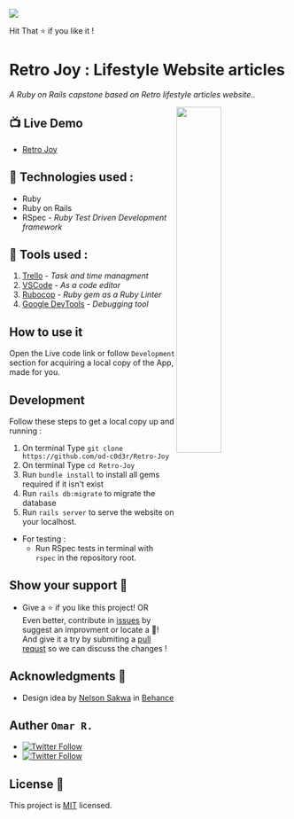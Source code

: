 ![](https://img.shields.io/badge/Microverse-blueviolet)

Hit That ⭐️ if you like it ! <br>

# Retro Joy : Lifestyle Website articles

 _A Ruby on Rails capstone based on Retro lifestyle articles website.._

<img src="screenshot.gif" align="right" width="40%">

## 📺 Live Demo 

- [Retro Joy](https://repl.it/@OmarRashad/Ibn-Hayyan-Data-Miner)

## 📡 Technologies used :

- Ruby 
- Ruby on Rails
- RSpec -  _Ruby Test Driven Development framework_

## 🔧 Tools used :

1. [Trello](http://trello.com) -  _Task and time managment_
1. [VSCode](https://code.visualstudio.com/) - _As a code editor_
1. [Rubocop](https://rubocop.org/) - _Ruby gem as a Ruby Linter_
1. [Google DevTools](https://developers.google.com/) - _Debugging tool_

## How to use it
Open the Live code link or follow `Development` section for acquiring a local copy of the App, made for you.

## Development

Follow these steps to get a local copy up and running :

1. On terminal Type `git clone https://github.com/od-c0d3r/Retro-Joy`
1. On terminal Type `cd Retro-Joy`
1. Run `bundle install` to install all gems required if it isn't exist
1. Run `rails db:migrate` to migrate the database
1. Run `rails server` to serve the website on your localhost.

- For testing :
    - Run RSpec tests in terminal with `rspec` in the repository root.

## Show your support 🤙

- Give a ⭐️ if you like this project! OR<br>
Even better, contribute in [issues](./issures) by suggest an improvment or locate a 🐞!<br>
And give it a try by submiting a [pull requst](./pulls) so we can discuss the changes !<br>

## Acknowledgments 📜

- Design idea by [Nelson Sakwa](http://sakwadesign.com/) in [Behance](https://www.behance.net/sakwadesignstudio)


## Auther `Omar R.`

- [<img alt="Twitter Follow" src="https://img.shields.io/github/followers/od-c0d3r?label=Github&style=social">](https://github.com/od-c0d3r)
- [<img alt="Twitter Follow" src="https://img.shields.io/twitter/follow/od_coder?label=Twitter&style=social">](https://twitter.com/od_coder)

## License 📝

This project is [MIT](https://opensource.org/licenses/MIT) licensed.
